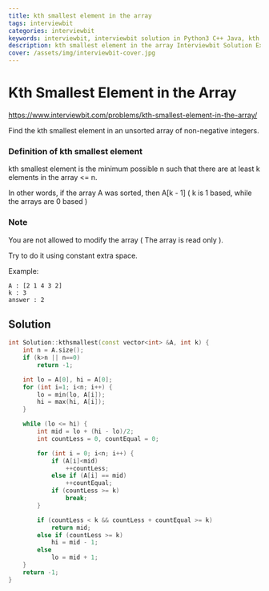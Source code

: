 ```yaml
---
title: kth smallest element in the array
tags: interviewbit
categories: interviewbit
keywords: interviewbit, interviewbit solution in Python3 C++ Java, kth smallest element in the array solution
description: kth smallest element in the array Interviewbit Solution Explained
cover: /assets/img/interviewbit-cover.jpg
---
```


# Kth Smallest Element in the Array

https://www.interviewbit.com/problems/kth-smallest-element-in-the-array/

Find the kth smallest element in an unsorted array of non-negative integers.

### Definition of kth smallest element

kth smallest element is the minimum possible n such that there are at least k elements in the array <= n.

In other words, if the array A was sorted, then A[k - 1] ( k is 1 based, while the arrays are 0 based ) 


### Note

You are not allowed to modify the array ( The array is read only ). 

Try to do it using constant extra space.

Example:
```
A : [2 1 4 3 2]
k : 3
answer : 2
```

## Solution

```cpp
int Solution::kthsmallest(const vector<int> &A, int k) {
    int n = A.size();
    if (k>n || n==0)
        return -1;

    int lo = A[0], hi = A[0];
    for (int i=1; i<n; i++) {
        lo = min(lo, A[i]);
        hi = max(hi, A[i]);
    }

    while (lo <= hi) {
        int mid = lo + (hi - lo)/2;
        int countLess = 0, countEqual = 0;

        for (int i = 0; i<n; i++) {
            if (A[i]<mid)
                ++countLess;
            else if (A[i] == mid)
                ++countEqual;
            if (countLess >= k)
                break;
        }

        if (countLess < k && countLess + countEqual >= k)
            return mid;
        else if (countLess >= k)
            hi = mid - 1;
        else
            lo = mid + 1;
    }
    return -1;
}
```
